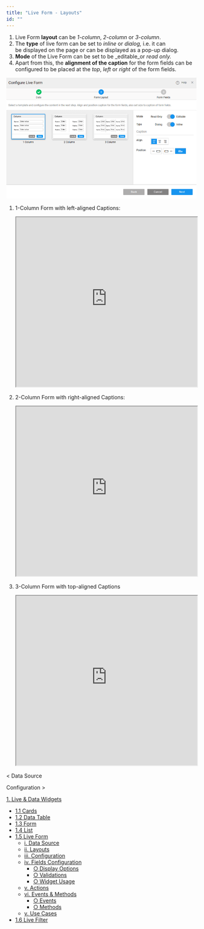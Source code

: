 ```yaml
---
title: "Live Form - Layouts"
id: ""
---
```


1. Live Form **layout** can be _1-column_, _2-column_ or _3-column_.
2. The **type** of live form can be set to _inline_ or _dialog,_ i.e. it can be displayed on the page or can be displayed as a pop-up dialog.
3. **Mode** of the Live Form can be set to be _editable_or _read only._
4. Apart from this, the **alignment of the caption** for the form fields can be configured to be placed at the _top_, _left_ or _right_ of the form fields.

[![](./assets/lf_layout.png)](./assets/lf_layout.png)

1. 1-Column Form with left-aligned Captions: 
    
    <iframe width="100%" height="450" style="background-color: snow;" allowtransparency="true" src="https://apps.wavemakeronline.com/documentation_snippets/#/LiveForm">1-column Form</iframe>
    
2. 2-Column Form with right-aligned Captions: 
    
    <iframe width="100%" height="450" style="background-color: snow;" allowtransparency="true" src="https://apps.wavemakeronline.com/documentation_snippets/#/LiveFormwithTwoCol">2-column Form</iframe>
    
3. 3-Column Form with top-aligned Captions 
    
    <iframe width="100%" height="450" style="background-color: snow;" allowtransparency="true" src="https://apps.wavemakeronline.com/documentation_snippets/#/LiveFormwithThreeCol">3-column Form</iframe>
    

< Data Source

Configuration >

[1\. Live & Data Widgets](/learn/app-development/widgets/widget-library/#data-live)

- [1.1 Cards](/learn/app-development/widgets/datalive/cards/)
- [1.2 Data Table](/learn/app-development/widgets/datalive/data-table/)
- [1.3 Form](/learn/app-development/widgets/datalive/form/)
- [1.4 List](/learn/app-development/widgets/datalive/list/)
- [1.5 Live Form](/learn/app-development/widgets/datalive/live-form/)
    - [i. Data Source](/learn/app-development/widgets/datalive/live-form/live-form-data-source/)
    - [ii. Layouts](/learn/app-development/widgets/datalive/live-form/liveform-layouts/)
    - [iii. Configuration](/learn/app-development/widgets/datalive/live-form/liveform-configurations/)
    - [iv. Fields Configuration](/learn/app-development/widgets/datalive/live-form/fields-configuration/)
        - [○ Display Options](/learn/app-development/widgets/datalive/live-form/fields-configuration/#display)
        - [○ Validations](/learn/app-development/widgets/datalive/live-form/fields-configuration/#validations)
        - [○ Widget Usage](/learn/app-development/widgets/datalive/live-form/fields-configuration/#widgets)
    - [v. Actions](/learn/app-development/widgets/datalive/live-form/liveform-actions/)
    - [vi. Events & Methods](/learn/app-development/widgets/datalive/live-form/events-methods/)
        - [○ Events](/learn/app-development/widgets/datalive/live-form/events-methods/#events)
        - [○ Methods](/learn/app-development/widgets/datalive/live-form/events-methods/#methods)
    - [v. Use Cases](/learn/app-development/widgets/datalive/live-form/liveform-use-cases/)
- [1.6 Live Filter](/learn/app-development/widgets/datalive/live-filter/)
